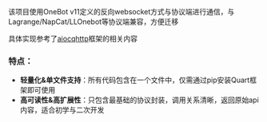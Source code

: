 该项目使用OneBot v11定义的反向websocket方式与协议端进行通信，与Lagrange/NapCat/LLOnebot等协议端兼容，方便迁移

具体实现参考了[aiocqhttp](https://github.com/nonebot/aiocqhttp)框架的相关内容

### 特点：
- **轻量化&单文件支持**：所有代码包含在一个文件中，仅需通过pip安装Quart框架即可使用
- **高可读性&高扩展性**：只包含最基础的协议封装，调用关系清晰，返回原始api内容，适合初学与二次开发
